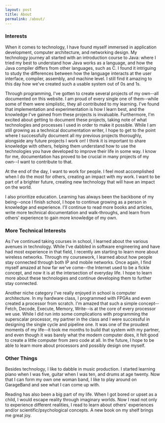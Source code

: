 ```yaml
---
layout: post
title: About
permalink: /about/
---
```


### Interests
When it comes to technology, I have found myself immersed in application development, computer architecture, and networking design. My technology journey all started with an introduction course to Java: where I tried my best to understand how Java works as a language, and how the Java compiler differs from other languages, such as C. I found it intriguing to study the differences between how the language interacts at the user interface, compiler, assembly, and machine level. I still find it amazing to this day how we've created such a usable system out of 0s and 1s. 

Through programming, I've gotten to create several projects of my own--all documented on this website. I am proud of every single one of them--while some of them were simplistic, they all contributed to my learning. I've found that implementation and experimentation is how I learn best, and the knowledge I've gained from these projects is invaluable. Furthermore, I'm excited about getting to document these projects, taking note of what technologies and processes I used in order to make it possible. While I am still growing as a technical documentation writer, I hope to get to the point where I successfully document all my previous projects thoroughly, alongside any future projects I work on! I think it is important to share knowledge with others, helping them understand how to use the technologies you have developed to improve their life in some way. I know for me, documentation has proved to be crucial in many projects of my own--I want to contribute to that. 

At the end of the day, I want to work for people. I feel most accomplished when I do the most for others, creating an impact with my work. I want to be part of a brighter future, creating new technology that will have an impact on the world.

I also prioritize education. Learning has always been the backbone of my being--once I finish school, I hope to continue growing as a person in knowledge and experience. I'll continue to read more books and articles, write more technical documentation and walk-throughs, and learn from others' experience to gain more knowledge of my own.

### More Technical Interests
As I've continued taking courses in school, I learned about the various avenues in technology. While I've dabbled in software engineering and have had most experience in that field, I recently am starting to learn more about wireless networks. Through my coursework, I learned about how people stay connected through both IP and mobile networks. Once again, I find myself amazed at how far we've come--the Internet used to be a fickle concept, and now it is at the intersection of everyday life. I hope to learn more about these technologies and continue developing them to further stay connected. 

Another niche category I've really enjoyed in school is computer architecture. In my hardware class, I programmed with FPGAs and even created a processor from scratch. I'm amazed that such a simple concept--Fetch, Decode, Execute, Memory, Write--is at the core of every processor we use. While I did run into some complications with programming the superscalar processor, my partner in the class and I were successful in designing the single cycle and pipeline one. It was one of the proudest moments of my life--it took me months to build that system with my partner, and even though it was barely what the modern computer does, it felt good to create a little computer from zero code at all. In the future, I hope to be able to learn more about processors and possibly design one myself.

### Other Things
Besides technology, I like to dabble in music production. I started learning piano when I was five, guitar when I was ten, and drums at age twenty. Now that I can form my own one woman band, I like to play around on GarageBand and see what I can come up with. 

Reading has also been a big part of my life. When I got bored or upset as a child, I would escape reality through imaginary worlds. Now I read not only to experience different realities, I read to learn about others' experiences and/or scientific/psychological concepts. A new book on my shelf brings me great joy.